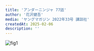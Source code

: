 ```yaml
---
title: 'アンダーニンジャ 77話'
author: '花沢健吾'
media: 'ヤングマガジン 2022年33号 講談社'
createdAt: 2025-02-06
description: ''
---
```


![fig1](https://i.gyazo.com/902196f7a9f069acd2a924c8660ca853.jpg)  
